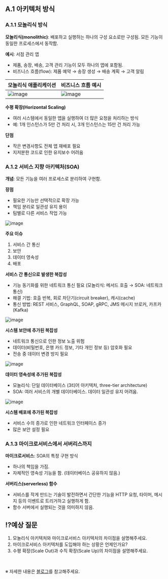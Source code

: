 ## A.1 아키텍처 방식

### A.1.1 모놀리식 방식

**모놀리식(monolithic)**: 배포하고 실행하는 하나의 구성 요소로만 구성됨. 모든 기능이 동일한 프로세스에서 동작함.

**예시**: 서점 관리 앱
- 제품, 송장, 배송, 고객 관리 기능이 모두 하나의 앱에 포함됨.
- 비즈니스 흐름(flow): 제품 예약 → 송장 생성 → 배송 계획 → 고객 알림

|모놀리식 애플리케이션|비즈니스 흐름 예시|
|---|---|
|![image](https://github.com/user-attachments/assets/a8520813-4c33-419e-9c59-07113a142c63)|![image](https://github.com/user-attachments/assets/59a4c291-5b25-49c1-8b44-d1eef869b97c)|

**수평 확장(Horizontal Scaling)**
- 여러 시스템에서 동일한 앱을 실행하여 더 많은 요청을 처리하는 방식
- 예: 1개 인스턴스가 5만 건 처리 시, 3개 인스턴스는 15만 건 처리 가능

**단점**
- 작은 변경사항도 전체 앱 재배포 필요
- 지저분한 코드로 인한 유지보수 어려움

### A.1.2 서비스 지향 아키텍처(SOA)

**개념**: 모든 기능을 여러 프로세스로 분리하여 구현함.

**장점**
- 필요한 기능만 선택적으로 확장 가능
- 책임 분리로 일관성 유지 용이
- 팀별로 다른 서비스 작업 가능

![image](https://github.com/user-attachments/assets/9b40d9bf-e812-4a8f-916e-34e1024ed654)

**주요 이슈**
1. 서비스 간 통신
2. 보안
3. 데이터 영속성
4. 배포

**서비스 간 통신으로 발생한 복잡성**
- 기능 동기화를 위한 네트워크 통신 필요 (모놀리식: 메서드 호출 → SOA: 네트워크 통신)
- 해결 기법: 호출 반복, 회로 차단기(circuit breaker), 캐시(cache)
- 통신 방법: REST 서비스, GraphQL, SOAP, gRPC, JMS 메시지 브로커, 카프카(Kafka)

![image](https://github.com/user-attachments/assets/80f2032e-cd4a-4681-9859-74df984a12f5)

**시스템 보안에 추가된 복잡성**
- 네트워크 통신으로 인한 정보 노출 위험
- 데이터(비밀번호, 은행 카드 정보, 기타 개인 정보 등) 암호화 필요
- 전송 중 데이터 변경 방지 필요

![image](https://github.com/user-attachments/assets/03a91c4c-7094-4ad2-acdb-7e2359909850)

**데이터 영속성에 추가된 복잡성**
- 모놀리식: 단일 데이터베이스 (3티어 아키텍처, three-tier architecture)
- SOA: 여러 서비스의 개별 데이터베이스. 데이터 일관성 유지 어려움.

![image](https://github.com/user-attachments/assets/e18a519c-4cec-4d3c-88e7-d21396df57cc)

**시스템 배포에 추가된 복잡성**
- 서비스 수의 증가로 인한 네트워크 인터페이스 증가
- 많은 보안 설정 필요

### A.1.3 마이크로서비스에서 서버리스까지

**마이크로서비스**: SOA의 특정 구현 방식
- 하나의 책임을 가짐.
- 자체적인 영속성 기능을 함. (데이터베이스 공유하지 않음.)

**서버리스(serverless) 함수**
- 서비스를 작게 만드는 기술이 발전하면서 간단한 기능을 HTTP 요청, 타이머, 메시지 등의 이벤트로 트리거하고 실행하게 함.
- 함수 서버에서 실행되는 것을 의미하지 않음.


## ⁉️예상 질문

1. 모놀리식 아키텍처와 마이크로서비스 아키텍처의 차이점을 설명해주세요.
2. 마이크로서비스 아키텍처를 도입해야 하는 상황은 언제인가요?
3. 수평 확장(Scale Out)과 수직 확장(Scale Up)의 차이점을 설명해주세요.

&nbsp;

※ 자세한 내용은 [블로그](https://mandusitstudy.tistory.com/450)를 참고해주세요.